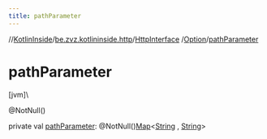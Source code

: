 ```yaml
---
title: pathParameter
---
```

//[KotlinInside](../../../../index.html)/[be.zvz.kotlininside.http](../../index.html)/[HttpInterface](../index.html)
/[Option](index.html)/[pathParameter](path-parameter.html)

# pathParameter

[jvm]\

@NotNull()

private val [pathParameter](path-parameter.html):
@NotNull()[Map](https://docs.oracle.com/javase/7/docs/api/java/util/Map.html)<[String](https://docs.oracle.com/javase/7/docs/api/java/lang/String.html)
, [String](https://docs.oracle.com/javase/7/docs/api/java/lang/String.html)>




